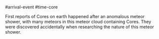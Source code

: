 #arrival-event #time-core

First reports of Cores on earth happened after an anomalous meteor shower, with many meteors in this meteor cloud containing Cores. They were discovered accidentally when researching the nature of this meteor shower.